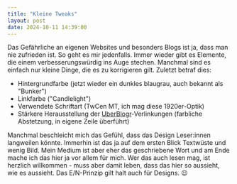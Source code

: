 ```yaml
---
title: "Kleine Tweaks"
layout: post
date: 2024-10-11 14:39:00
---
```


Das Gefährliche an eigenen Websites und besonders Blogs ist ja, dass man nie zufrieden ist. So geht es mir jedenfalls. Immer wieder gibt es Elemente, die einem verbesserungswürdig ins Auge stechen. Manchmal sind es einfach nur kleine Dinge, die es zu korrigieren gilt. Zuletzt betraf dies:

- Hintergrundfarbe (jetzt wieder ein dunkles blaugrau, auch bekannt als "Bunker")
- Linkfarbe ("Candlelight")
- Verwendete Schriftart (TwCen MT, ich mag diese 1920er-Optik)
- Stärkere Herausstellung der [UberBlogr](https://uberblogr.de)-Verlinkungen (farbliche Abstetzung, in eigene Zeile überführt)

Manchmal beschleicht mich das Gefühl, dass das Design Leser:innen langweilen könnte. Immerhin ist das ja auf dem ersten Blick Textwüste und wenig Bild. Mein Medium ist aber eher das geschriebene Wort und am Ende mache ich das hier ja vor allem für mich. Wer das auch lesen mag, ist herzlich willkommen - muss aber damit leben, dass das hier so aussieht, wie es aussieht. Das E/N-Prinzip gilt halt auch für Designs. 😉
